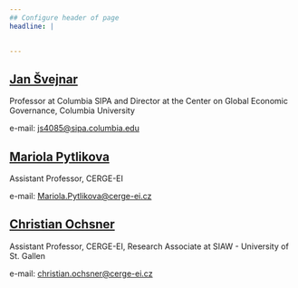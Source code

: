 ```yaml
---
## Configure header of page
headline: |
  

---
```


<!-- this is a subheadline -->

## [Jan Švejnar](https://www.sipa.columbia.edu/faculty-research/faculty-directory/jan-svejnar)

Professor at Columbia SIPA and Director at the Center on Global Economic Governance, Columbia University

e-mail: js4085@sipa.columbia.edu

## [Mariola Pytlikova](https://sites.google.com/site/pytlikovaweb/)

Assistant Professor, CERGE-EI

e-mail: Mariola.Pytlikova@cerge-ei.cz



## [Christian Ochsner](https://sites.google.com/site/chrochsner/)

Assistant Professor, CERGE-EI, Research Associate at SIAW - University of
St. Gallen

e-mail: christian.ochsner@cerge-ei.cz











